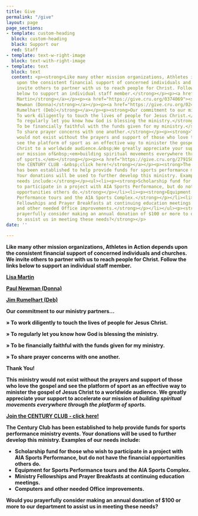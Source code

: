 ```yaml
---
title: Give
permalink: "/give"
layout: page
page_sections:
- template: custom-heading
  block: custom-heading
  black: Support our
  red: Staff
- template: text-w-right-image
  block: text-with-right-image
- template: text
  block: text
  content: <p><strong>Like many other mission organizations, Athletes in Action&nbsp;depends
    upon the consistent financial support of concerned individuals and churches. We
    invite others to partner with us to reach people for Christ. Follow the links
    below to support an individual staff member.</strong></p><p><a href="https://give.cru.org/0619401"><strong>Lisa
    Martin</strong></a></p><p><a href="https://give.cru.org/0374069"><strong>Paul
    Newman (Donna)</strong></a></p><p><a href="https://give.cru.org/0244524"><strong>Jim
    Rumelhart (Deb)</strong></a></p><p><strong>Our commitment to our ministry partners...</strong></p><p><strong>»
    To work diligently to touch the lives of people for Jesus Christ.</strong></p><p><strong>»
    To regularly let you know how God is blessing the ministry.</strong></p><p><strong>»
    To be financially faithful with the funds given for my ministry.</strong></p><p><strong>»
    To share prayer concerns with one another.</strong></p><p><strong>Thank You!</strong></p><p><strong>This&nbsp;ministry
    would not exist without the prayers and support of those who love the gospel and
    see the platform of sport as an effective way to minister the gospel of Jesus
    Christ to a worldwide audience.&nbsp;We greatly appreciate your support to accelerate
    our mission of&nbsp;<em>building spiritual movements everywhere through the platform
    of sports.</em></strong></p><p><a href="https://give.cru.org/2791500"><strong>Join
    the CENTURY CLUB -&nbsp;click here!</strong></a></p><p><strong>The Century Club
    has been established to help provide funds for sports performance ministry events.
    Your donations will be used to further develop this ministry. Examples of our
    needs include:</strong></p><ul><li><p><strong>Scholarship fund for those who wish
    to participate in a project with AIA Sports Performance, but do not have the financial
    opportunities others do.</strong></p></li><li><p><strong>Equipment for Sports
    Performance tours and the AIA Sports Complex.</strong></p></li><li><p><strong>Ministry
    Fellowships and Prayer Breakfasts at continuing education meetings.</strong></p></li><li><p><strong>Computers
    and other needed Office improvements.</strong></p></li></ul><p><strong>Would you
    prayerfully consider making an annual donation of $100 or more to our department
    to assist us in meeting these needs?</strong></p>
date: ''

---
```

**Like many other mission organizations, Athletes in Action depends upon the consistent financial support of concerned individuals and churches. We invite others to partner with us to reach people for Christ. Follow the links below to support an individual staff member.**

[**Lisa Martin**](https://give.cru.org/0619401)

[**Paul Newman (Donna)**](https://give.cru.org/0374069)

[**Jim Rumelhart (Deb)**](https://give.cru.org/0244524)

**Our commitment to our ministry partners...**

**» To work diligently to touch the lives of people for Jesus Christ.**

**» To regularly let you know how God is blessing the ministry.**

**» To be financially faithful with the funds given for my ministry.**

**» To share prayer concerns with one another.**

**Thank You!**

**This ministry would not exist without the prayers and support of those who love the gospel and see the platform of sport as an effective way to minister the gospel of Jesus Christ to a worldwide audience. We greatly appreciate your support to accelerate our mission of _building spiritual movements everywhere through the platform of sports._**

[**Join the CENTURY CLUB - click here!**](https://give.cru.org/2791500)

**The Century Club has been established to help provide funds for sports performance ministry events. Your donations will be used to further develop this ministry. Examples of our needs include:**

* **Scholarship fund for those who wish to participate in a project with AIA Sports Performance, but do not have the financial opportunities others do.**
* **Equipment for Sports Performance tours and the AIA Sports Complex.**
* **Ministry Fellowships and Prayer Breakfasts at continuing education meetings.**
* **Computers and other needed Office improvements.**

**Would you prayerfully consider making an annual donation of $100 or more to our department to assist us in meeting these needs?**